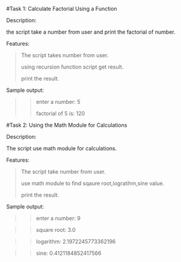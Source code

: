#Task 1: Calculate Factorial Using a Function 


Description:

the script take a number from user and print the factorial of number.

Features:

> The script takes number from user.
>
> using recursion function script get result.
>
> print the result.

Sample output:

>>enter a number: 5
>>
>>factorial of 5 is: 120


#Task 2: Using the Math Module for Calculations

Description:

The script use math module for calculations.

Features:

> The script take number from user.
>
> use math module to find sqaure root,logratihm,sine value.
>
> print the result.

Sample output:

>>enter a number: 9

>>square root: 3.0

>>logarithm: 2.1972245773362196

>>sine: 0.4121184852417566
